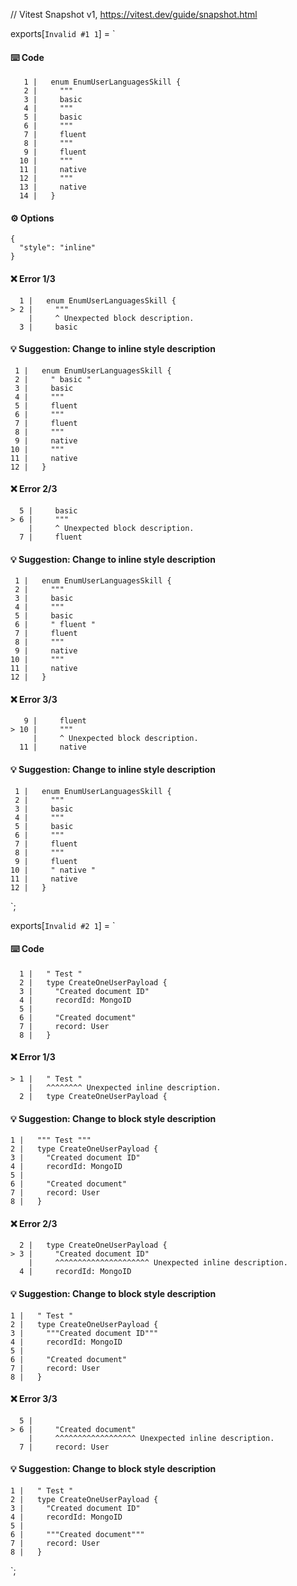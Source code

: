// Vitest Snapshot v1, https://vitest.dev/guide/snapshot.html

exports[`Invalid #1 1`] = `
#### ⌨️ Code

       1 |   enum EnumUserLanguagesSkill {
       2 |     """
       3 |     basic
       4 |     """
       5 |     basic
       6 |     """
       7 |     fluent
       8 |     """
       9 |     fluent
      10 |     """
      11 |     native
      12 |     """
      13 |     native
      14 |   }

#### ⚙️ Options

    {
      "style": "inline"
    }

#### ❌ Error 1/3

      1 |   enum EnumUserLanguagesSkill {
    > 2 |     """
        |     ^ Unexpected block description.
      3 |     basic

#### 💡 Suggestion: Change to inline style description

     1 |   enum EnumUserLanguagesSkill {
     2 |     " basic "
     3 |     basic
     4 |     """
     5 |     fluent
     6 |     """
     7 |     fluent
     8 |     """
     9 |     native
    10 |     """
    11 |     native
    12 |   }

#### ❌ Error 2/3

      5 |     basic
    > 6 |     """
        |     ^ Unexpected block description.
      7 |     fluent

#### 💡 Suggestion: Change to inline style description

     1 |   enum EnumUserLanguagesSkill {
     2 |     """
     3 |     basic
     4 |     """
     5 |     basic
     6 |     " fluent "
     7 |     fluent
     8 |     """
     9 |     native
    10 |     """
    11 |     native
    12 |   }

#### ❌ Error 3/3

       9 |     fluent
    > 10 |     """
         |     ^ Unexpected block description.
      11 |     native

#### 💡 Suggestion: Change to inline style description

     1 |   enum EnumUserLanguagesSkill {
     2 |     """
     3 |     basic
     4 |     """
     5 |     basic
     6 |     """
     7 |     fluent
     8 |     """
     9 |     fluent
    10 |     " native "
    11 |     native
    12 |   }
`;

exports[`Invalid #2 1`] = `
#### ⌨️ Code

      1 |   " Test "
      2 |   type CreateOneUserPayload {
      3 |     "Created document ID"
      4 |     recordId: MongoID
      5 |
      6 |     "Created document"
      7 |     record: User
      8 |   }

#### ❌ Error 1/3

    > 1 |   " Test "
        |   ^^^^^^^^ Unexpected inline description.
      2 |   type CreateOneUserPayload {

#### 💡 Suggestion: Change to block style description

    1 |   """ Test """
    2 |   type CreateOneUserPayload {
    3 |     "Created document ID"
    4 |     recordId: MongoID
    5 |
    6 |     "Created document"
    7 |     record: User
    8 |   }

#### ❌ Error 2/3

      2 |   type CreateOneUserPayload {
    > 3 |     "Created document ID"
        |     ^^^^^^^^^^^^^^^^^^^^^ Unexpected inline description.
      4 |     recordId: MongoID

#### 💡 Suggestion: Change to block style description

    1 |   " Test "
    2 |   type CreateOneUserPayload {
    3 |     """Created document ID"""
    4 |     recordId: MongoID
    5 |
    6 |     "Created document"
    7 |     record: User
    8 |   }

#### ❌ Error 3/3

      5 |
    > 6 |     "Created document"
        |     ^^^^^^^^^^^^^^^^^^ Unexpected inline description.
      7 |     record: User

#### 💡 Suggestion: Change to block style description

    1 |   " Test "
    2 |   type CreateOneUserPayload {
    3 |     "Created document ID"
    4 |     recordId: MongoID
    5 |
    6 |     """Created document"""
    7 |     record: User
    8 |   }
`;
